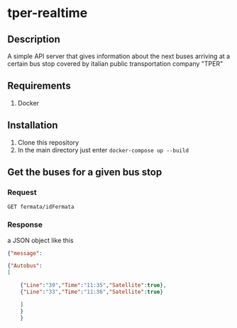 ﻿# tper-realtime
## Description
A simple API server that gives information about the next buses arriving at a certain bus stop covered by italian public transportation company "TPER"

## Requirements
1. Docker

## Installation
1. Clone this repository
2. In the main directory just enter
    `docker-compose up --build `

## Get the buses for a given bus stop
### Request
`GET fermata/idFermata `

### Response
a JSON object like this

```json
{"message":

{"Autobus":
[

    {"Line":"39","Time":"11:35","Satellite":true},
    {"Line":"33","Time":"11:36","Satellite":true}

    ]
    }
    }

```




